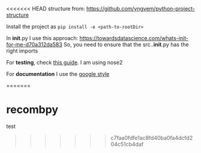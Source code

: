 <<<<<<< HEAD
structure from: https://github.com/yngvem/python-project-structure

Install the project as ```pip install -e <path-to-rootDir>```

In __init__.py I use this approach: https://towardsdatascience.com/whats-init-for-me-d70a312da583
So, you need to ensure that the src.<packageName>.__init__.py has the right imports

For **testing**, check [this guide](https://realpython.com/python-testing/). I am using nose2

For **documentation** I use the [google style](https://stackoverflow.com/questions/3898572/what-is-the-standard-python-docstring-format)

=======
# recombpy
 
test
>>>>>>> c7faa0fdfe1ac8fd40ba0fa4dcfd204c51cb4daf

